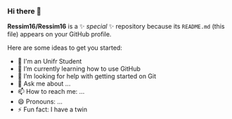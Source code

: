 ### Hi there 👋

**Ressim16/Ressim16** is a ✨ _special_ ✨ repository because its `README.md` (this file) appears on your GitHub profile.

Here are some ideas to get you started:

- 🔭 I'm an Unifr Student
- 🌱 I’m currently learning how to use GitHub
- 🤔 I’m looking for help with getting started on Git
- 💬 Ask me about ...
- 📫 How to reach me: ...
- 😄 Pronouns: ...
- ⚡ Fun fact: I have a twin 
